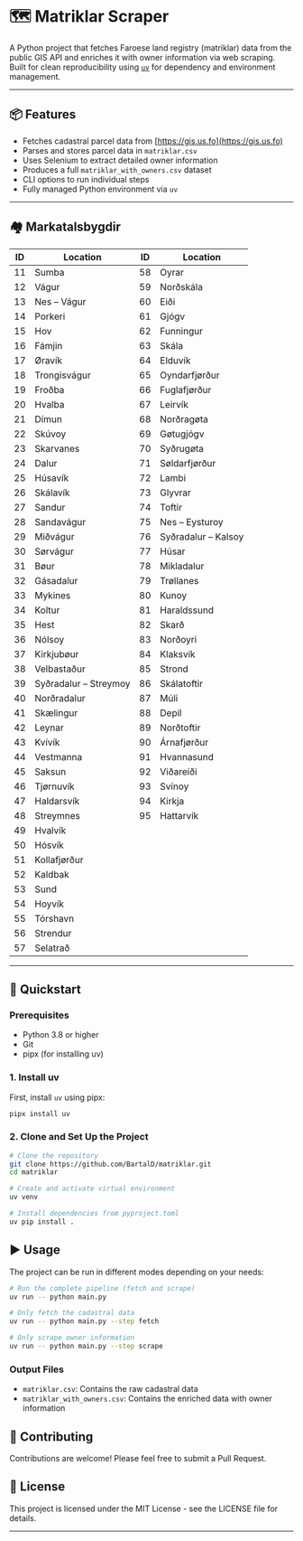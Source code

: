 # 🗺️ Matriklar Scraper

A Python project that fetches Faroese land registry (matriklar) data from the public GIS API and enriches it with owner information via web scraping. Built for clean reproducibility using [`uv`](https://github.com/astral-sh/uv) for dependency and environment management.

---

## 📦 Features

- Fetches cadastral parcel data from [https://gis.us.fo](https://gis.us.fo)
- Parses and stores parcel data in `matriklar.csv`
- Uses Selenium to extract detailed owner information
- Produces a full `matriklar_with_owners.csv` dataset
- CLI options to run individual steps
- Fully managed Python environment via `uv`

---

## 🏘️ Markatalsbygdir

| ID  | Location              | ID  | Location            |
| --- | --------------------- | --- | ------------------- |
| 11  | Sumba                 | 58  | Oyrar               |
| 12  | Vágur                 | 59  | Norðskála           |
| 13  | Nes – Vágur           | 60  | Eiði                |
| 14  | Porkeri               | 61  | Gjógv               |
| 15  | Hov                   | 62  | Funningur           |
| 16  | Fámjin                | 63  | Skála               |
| 17  | Øravík                | 64  | Elduvík             |
| 18  | Trongisvágur          | 65  | Oyndarfjørður       |
| 19  | Froðba                | 66  | Fuglafjørður        |
| 20  | Hvalba                | 67  | Leirvík             |
| 21  | Dímun                 | 68  | Norðragøta          |
| 22  | Skúvoy                | 69  | Gøtugjógv           |
| 23  | Skarvanes             | 70  | Syðrugøta           |
| 24  | Dalur                 | 71  | Søldarfjørður       |
| 25  | Húsavík               | 72  | Lambi               |
| 26  | Skálavík              | 73  | Glyvrar             |
| 27  | Sandur                | 74  | Toftir              |
| 28  | Sandavágur            | 75  | Nes – Eysturoy      |
| 29  | Miðvágur              | 76  | Syðradalur – Kalsoy |
| 30  | Sørvágur              | 77  | Húsar               |
| 31  | Bøur                  | 78  | Mikladalur          |
| 32  | Gásadalur             | 79  | Trøllanes           |
| 33  | Mykines               | 80  | Kunoy               |
| 34  | Koltur                | 81  | Haraldssund         |
| 35  | Hest                  | 82  | Skarð               |
| 36  | Nólsoy                | 83  | Norðoyri            |
| 37  | Kirkjubøur            | 84  | Klaksvík            |
| 38  | Velbastaður           | 85  | Strond              |
| 39  | Syðradalur – Streymoy | 86  | Skálatoftir         |
| 40  | Norðradalur           | 87  | Múli                |
| 41  | Skælingur             | 88  | Depil               |
| 42  | Leynar                | 89  | Norðtoftir          |
| 43  | Kvívík                | 90  | Árnafjørður         |
| 44  | Vestmanna             | 91  | Hvannasund          |
| 45  | Saksun                | 92  | Viðareiði           |
| 46  | Tjørnuvík             | 93  | Svínoy              |
| 47  | Haldarsvík            | 94  | Kirkja              |
| 48  | Streymnes             | 95  | Hattarvík           |
| 49  | Hvalvík               |     |                     |
| 50  | Hósvík                |     |                     |
| 51  | Kollafjørður          |     |                     |
| 52  | Kaldbak               |     |                     |
| 53  | Sund                  |     |                     |
| 54  | Hoyvík                |     |                     |
| 55  | Tórshavn              |     |                     |
| 56  | Strendur              |     |                     |
| 57  | Selatrað              |     |                     |

---

## 🚀 Quickstart

### Prerequisites

- Python 3.8 or higher
- Git
- pipx (for installing uv)

### 1. Install uv

First, install `uv` using pipx:

```bash
pipx install uv
```

### 2. Clone and Set Up the Project

```bash
# Clone the repository
git clone https://github.com/BartalD/matriklar.git
cd matriklar

# Create and activate virtual environment
uv venv

# Install dependencies from pyproject.toml
uv pip install .
```

## ▶️ Usage

The project can be run in different modes depending on your needs:

```bash
# Run the complete pipeline (fetch and scrape)
uv run -- python main.py

# Only fetch the cadastral data
uv run -- python main.py --step fetch

# Only scrape owner information
uv run -- python main.py --step scrape
```

### Output Files

- `matriklar.csv`: Contains the raw cadastral data
- `matriklar_with_owners.csv`: Contains the enriched data with owner information

## 🤝 Contributing

Contributions are welcome! Please feel free to submit a Pull Request.

## 📝 License

This project is licensed under the MIT License - see the LICENSE file for details.

---
